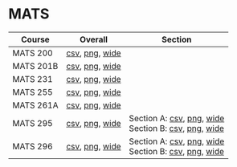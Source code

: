 # MATS

| Course | Overall | Section |
| ------ | ------- | ------- |
| MATS 200 | [csv](https://github.com/UCSD-Historical-Enrollment-Data/2024Winter/blob/main/overall/MATS%20200.csv), [png](https://raw.githubusercontent.com/UCSD-Historical-Enrollment-Data/2024Winter/main/plot_overall/MATS%20200.png), [wide](https://raw.githubusercontent.com/UCSD-Historical-Enrollment-Data/2024Winter/main/plot_overall_wide/MATS%20200.png) |  |
| MATS 201B | [csv](https://github.com/UCSD-Historical-Enrollment-Data/2024Winter/blob/main/overall/MATS%20201B.csv), [png](https://raw.githubusercontent.com/UCSD-Historical-Enrollment-Data/2024Winter/main/plot_overall/MATS%20201B.png), [wide](https://raw.githubusercontent.com/UCSD-Historical-Enrollment-Data/2024Winter/main/plot_overall_wide/MATS%20201B.png) |  |
| MATS 231 | [csv](https://github.com/UCSD-Historical-Enrollment-Data/2024Winter/blob/main/overall/MATS%20231.csv), [png](https://raw.githubusercontent.com/UCSD-Historical-Enrollment-Data/2024Winter/main/plot_overall/MATS%20231.png), [wide](https://raw.githubusercontent.com/UCSD-Historical-Enrollment-Data/2024Winter/main/plot_overall_wide/MATS%20231.png) |  |
| MATS 255 | [csv](https://github.com/UCSD-Historical-Enrollment-Data/2024Winter/blob/main/overall/MATS%20255.csv), [png](https://raw.githubusercontent.com/UCSD-Historical-Enrollment-Data/2024Winter/main/plot_overall/MATS%20255.png), [wide](https://raw.githubusercontent.com/UCSD-Historical-Enrollment-Data/2024Winter/main/plot_overall_wide/MATS%20255.png) |  |
| MATS 261A | [csv](https://github.com/UCSD-Historical-Enrollment-Data/2024Winter/blob/main/overall/MATS%20261A.csv), [png](https://raw.githubusercontent.com/UCSD-Historical-Enrollment-Data/2024Winter/main/plot_overall/MATS%20261A.png), [wide](https://raw.githubusercontent.com/UCSD-Historical-Enrollment-Data/2024Winter/main/plot_overall_wide/MATS%20261A.png) |  |
| MATS 295 | [csv](https://github.com/UCSD-Historical-Enrollment-Data/2024Winter/blob/main/overall/MATS%20295.csv), [png](https://raw.githubusercontent.com/UCSD-Historical-Enrollment-Data/2024Winter/main/plot_overall/MATS%20295.png), [wide](https://raw.githubusercontent.com/UCSD-Historical-Enrollment-Data/2024Winter/main/plot_overall_wide/MATS%20295.png) | Section A: [csv](https://github.com/UCSD-Historical-Enrollment-Data/2024Winter/blob/main/section/MATS%20295_A.csv), [png](https://raw.githubusercontent.com/UCSD-Historical-Enrollment-Data/2024Winter/main/plot_section/MATS%20295_A.png), [wide](https://raw.githubusercontent.com/UCSD-Historical-Enrollment-Data/2024Winter/main/plot_section_wide/MATS%20295_A.png)<br>Section B: [csv](https://github.com/UCSD-Historical-Enrollment-Data/2024Winter/blob/main/section/MATS%20295_B.csv), [png](https://raw.githubusercontent.com/UCSD-Historical-Enrollment-Data/2024Winter/main/plot_section/MATS%20295_B.png), [wide](https://raw.githubusercontent.com/UCSD-Historical-Enrollment-Data/2024Winter/main/plot_section_wide/MATS%20295_B.png) |
| MATS 296 | [csv](https://github.com/UCSD-Historical-Enrollment-Data/2024Winter/blob/main/overall/MATS%20296.csv), [png](https://raw.githubusercontent.com/UCSD-Historical-Enrollment-Data/2024Winter/main/plot_overall/MATS%20296.png), [wide](https://raw.githubusercontent.com/UCSD-Historical-Enrollment-Data/2024Winter/main/plot_overall_wide/MATS%20296.png) | Section A: [csv](https://github.com/UCSD-Historical-Enrollment-Data/2024Winter/blob/main/section/MATS%20296_A.csv), [png](https://raw.githubusercontent.com/UCSD-Historical-Enrollment-Data/2024Winter/main/plot_section/MATS%20296_A.png), [wide](https://raw.githubusercontent.com/UCSD-Historical-Enrollment-Data/2024Winter/main/plot_section_wide/MATS%20296_A.png)<br>Section B: [csv](https://github.com/UCSD-Historical-Enrollment-Data/2024Winter/blob/main/section/MATS%20296_B.csv), [png](https://raw.githubusercontent.com/UCSD-Historical-Enrollment-Data/2024Winter/main/plot_section/MATS%20296_B.png), [wide](https://raw.githubusercontent.com/UCSD-Historical-Enrollment-Data/2024Winter/main/plot_section_wide/MATS%20296_B.png) |
